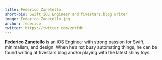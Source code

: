 ```yaml
---
title: Federico Zanetello
short-bio: Swift iOS Engineer and fivestars.blog writer
image: Federico-Zanetello.jpg
anchor: federico
twitter: https://twitter.com/zntfdr
---
```


**Federico Zanetello** is an iOS Engineer with strong passion for Swift, minimalism, and design. When he’s not busy automating things, he can be found writing at fivestars.blog and/or playing with the latest shiny toys.
